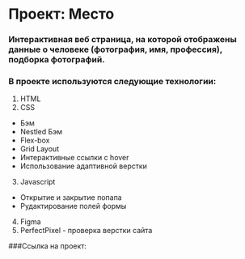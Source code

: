 # Проект: Место

### Интерактивная веб страница, на которой отображены данные о человеке (фотография, имя, профессия), подборка фотографий.

### В проекте используются следующие технологии:

1. HTML
2. CSS
 * Бэм
 * Nestled Бэм
 * Flex-box
 * Grid Layout
 * Интерактивные ссылки с hover
 * Использование адаптивной верстки
3. Javascript
 * Открытие и закрытие попапа
 * Рудактирование полей формы
4. Figma
5. PerfectPixel - проверка верстки сайта

###Ссылка на проект:
